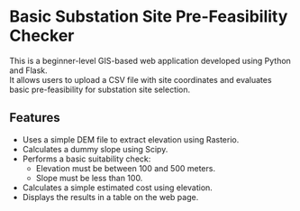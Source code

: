 # Basic Substation Site Pre-Feasibility Checker

This is a beginner-level GIS-based web application developed using Python and Flask.  
It allows users to upload a CSV file with site coordinates and evaluates basic pre-feasibility for substation site selection.

## Features
- Uses a simple DEM file to extract elevation using Rasterio.
- Calculates a dummy slope using Scipy.
- Performs a basic suitability check:
  - Elevation must be between 100 and 500 meters.
  - Slope must be less than 100.
- Calculates a simple estimated cost using elevation.
- Displays the results in a table on the web page.

